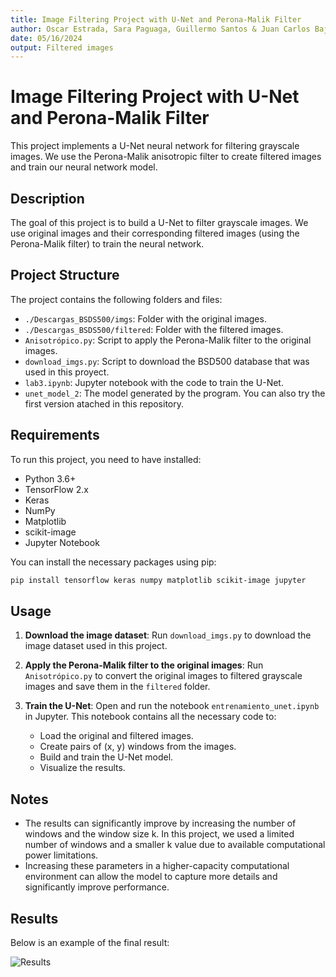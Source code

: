 ```yaml
---
title: Image Filtering Project with U-Net and Perona-Malik Filter
author: Oscar Estrada, Sara Paguaga, Guillermo Santos & Juan Carlos Baján
date: 05/16/2024
output: Filtered images
---
```


# Image Filtering Project with U-Net and Perona-Malik Filter

This project implements a U-Net neural network for filtering grayscale images. We use the Perona-Malik anisotropic filter to create filtered images and train our neural network model.

## Description

The goal of this project is to build a U-Net to filter grayscale images. We use original images and their corresponding filtered images (using the Perona-Malik filter) to train the neural network.

## Project Structure

The project contains the following folders and files:

- `./Descargas_BSDS500/imgs`: Folder with the original images.
- `./Descargas_BSDS500/filtered`: Folder with the filtered images.
- `Anisotrópico.py`: Script to apply the Perona-Malik filter to the original images.
- `download_imgs.py`: Script to download the BSD500 database that was used in this proyect.
- `lab3.ipynb`: Jupyter notebook with the code to train the U-Net.
- `unet_model_2`: The model generated by the program. You can also try the first version atached in this repository.

## Requirements

To run this project, you need to have installed:

- Python 3.6+
- TensorFlow 2.x
- Keras
- NumPy
- Matplotlib
- scikit-image
- Jupyter Notebook

You can install the necessary packages using pip:

```bash
pip install tensorflow keras numpy matplotlib scikit-image jupyter
```

## Usage

1. **Download the image dataset**:
   Run `download_imgs.py` to download the image dataset used in this project.

2. **Apply the Perona-Malik filter to the original images**:
   Run `Anisotrópico.py` to convert the original images to filtered grayscale images and save them in the `filtered` folder.

3. **Train the U-Net**:
   Open and run the notebook `entrenamiento_unet.ipynb` in Jupyter. This notebook contains all the necessary code to:
   - Load the original and filtered images.
   - Create pairs of (x, y) windows from the images.
   - Build and train the U-Net model.
   - Visualize the results.

## Notes

- The results can significantly improve by increasing the number of windows and the window size k. In this project, we used a limited number of windows and a smaller k value due to available computational power limitations.
- Increasing these parameters in a higher-capacity computational environment can allow the model to capture more details and significantly improve performance.

## Results

Below is an example of the final result:

![Results](./Descargas_BSDS500/final_output.png)

